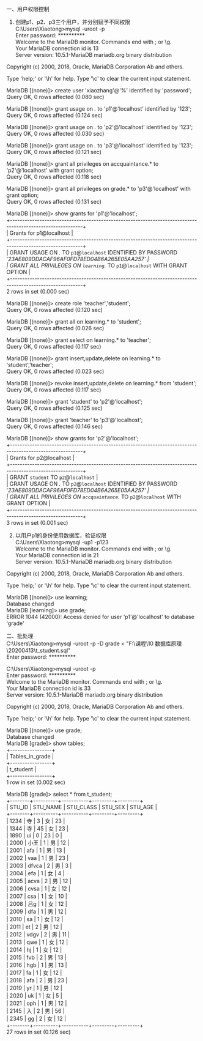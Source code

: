 一、用户权限控制  
1. 创建p1、p2、p3三个用户，并分别赋予不同权限  
C:\Users\Xiaotong>mysql -uroot -p  
Enter password: **********  
Welcome to the MariaDB monitor.  Commands end with ; or \g.  
Your MariaDB connection id is 13  
Server version: 10.5.1-MariaDB mariadb.org binary distribution  
  
Copyright (c) 2000, 2018, Oracle, MariaDB Corporation Ab and others.  
  
Type 'help;' or '\h' for help. Type '\c' to clear the current input statement.  
  
MariaDB [(none)]> create user 'xiaozhang'@'%' identified by 'password';  
Query OK, 0 rows affected (0.080 sec)  
  
MariaDB [(none)]> grant usage on *.* to 'p1'@'localhost' identified by '123';  
Query OK, 0 rows affected (0.124 sec)  
  
MariaDB [(none)]> grant usage on *.* to 'p2'@'localhost' identified by '123';  
Query OK, 0 rows affected (0.030 sec)  
  
MariaDB [(none)]> grant usage on *.* to 'p3'@'localhost' identified by '123';  
Query OK, 0 rows affected (0.121 sec)  
  
MariaDB [(none)]> grant all privileges on accquaintance.* to 'p2'@'localhost' with grant option;  
Query OK, 0 rows affected (0.118 sec)  
  
MariaDB [(none)]> grant all privileges on grade.* to 'p3'@'localhost' with grant option;  
Query OK, 0 rows affected (0.131 sec)  
  
MariaDB [(none)]> show grants for 'p1'@'localhost';  
+-----------------------------------------------------------------------------------------------------------+  
| Grants for p1@localhost                                                                                   |  
+-----------------------------------------------------------------------------------------------------------+  
| GRANT USAGE ON *.* TO `p1`@`localhost` IDENTIFIED BY PASSWORD '*23AE809DDACAF96AF0FD78ED04B6A265E05AA257' |  
| GRANT ALL PRIVILEGES ON `learning`.* TO `p1`@`localhost` WITH GRANT OPTION                                |  
+-----------------------------------------------------------------------------------------------------------+  
2 rows in set (0.000 sec)  
  
MariaDB [(none)]> create role 'teacher','student';  
Query OK, 0 rows affected (0.120 sec)  
  
MariaDB [(none)]> grant all on learning.* to 'student';  
Query OK, 0 rows affected (0.026 sec)  
  
MariaDB [(none)]> grant select on learning.* to 'teacher';  
Query OK, 0 rows affected (0.117 sec)  
  
MariaDB [(none)]> grant insert,update,delete on learning.* to 'student','teacher';  
Query OK, 0 rows affected (0.023 sec)  
  
MariaDB [(none)]> revoke insert,update,delete on learning.* from 'student';  
Query OK, 0 rows affected (0.117 sec)  
  
MariaDB [(none)]> grant 'student' to 'p2'@'localhost';  
Query OK, 0 rows affected (0.125 sec)  
  
MariaDB [(none)]> grant 'teacher' to 'p3'@'localhost';  
Query OK, 0 rows affected (0.146 sec)  
  
MariaDB [(none)]> show grants for 'p2'@'localhost';  
+-----------------------------------------------------------------------------------------------------------+  
| Grants for p2@localhost                                                                                   |  
+-----------------------------------------------------------------------------------------------------------+  
| GRANT `student` TO `p2`@`localhost`                                                                       |  
| GRANT USAGE ON *.* TO `p2`@`localhost` IDENTIFIED BY PASSWORD '*23AE809DDACAF96AF0FD78ED04B6A265E05AA257' |  
| GRANT ALL PRIVILEGES ON `accquaintance`.* TO `p2`@`localhost` WITH GRANT OPTION                           |  
+-----------------------------------------------------------------------------------------------------------+  
3 rows in set (0.001 sec)  
  
2. 以用户p1的身份使用数据库，验证权限  
C:\Users\Xiaotong>mysql -up1 -p123  
Welcome to the MariaDB monitor.  Commands end with ; or \g.  
Your MariaDB connection id is 21  
Server version: 10.5.1-MariaDB mariadb.org binary distribution  
  
Copyright (c) 2000, 2018, Oracle, MariaDB Corporation Ab and others.  
  
Type 'help;' or '\h' for help. Type '\c' to clear the current input statement.  
  
MariaDB [(none)]> use learning;  
Database changed  
MariaDB [learning]> use grade;  
ERROR 1044 (42000): Access denied for user 'p1'@'localhost' to database 'grade'  
  
二、批处理  
C:\Users\Xiaotong>mysql -uroot -p -D grade < "F:\课程\10 数据库原理\20200413\t_student.sql"  
Enter password: **********  
  
C:\Users\Xiaotong>mysql -uroot -p  
Enter password: **********  
Welcome to the MariaDB monitor.  Commands end with ; or \g.  
Your MariaDB connection id is 33  
Server version: 10.5.1-MariaDB mariadb.org binary distribution  
  
Copyright (c) 2000, 2018, Oracle, MariaDB Corporation Ab and others.  
  
Type 'help;' or '\h' for help. Type '\c' to clear the current input statement.  
  
MariaDB [(none)]> use grade;  
Database changed  
MariaDB [grade]> show tables;  
+-----------------+  
| Tables_in_grade |  
+-----------------+  
| t_student       |  
+-----------------+  
1 row in set (0.002 sec)  
  
MariaDB [grade]> select * from t_student;  
+--------+----------+-----------+---------+---------+  
| STU_ID | STU_NAME | STU_CLASS | STU_SEX | STU_AGE |  
+--------+----------+-----------+---------+---------+  
|   1234 | 寺       |         3 | 女      |      23 |  
|   1344 | 寺       |        45 | 女      |      23 |  
|   1890 | ui       |         0 | 23      |       0 |  
|   2000 | 小王     |         1 | 男      |      12 |  
|   2001 | afa      |         1 | 男      |      13 |  
|   2002 | vaa      |         1 | 男      |      23 |  
|   2003 | dfvca    |         2 | 男      |       3 |  
|   2004 | efa      |         1 | 女      |       4 |  
|   2005 | acva     |         2 | 男      |      12 |  
|   2006 | cvsa     |         1 | 女      |      12 |  
|   2007 | csa      |         1 | 女      |      10 |  
|   2008 | 吕g      |         1 | 女      |      12 |  
|   2009 | dfa      |         1 | 男      |      12 |  
|   2010 | sa       |         1 | 女      |      12 |  
|   2011 | et       |         2 | 男      |      12 |  
|   2012 | vdgv     |         2 | 男      |      11 |  
|   2013 | qwe      |         1 | 女      |      12 |  
|   2014 | hj       |         1 | 女      |      12 |  
|   2015 | fvb      |         2 | 男      |      13 |  
|   2016 | hgb      |         1 | 男      |      13 |  
|   2017 | fa       |         1 | 女      |      12 |  
|   2018 | afa      |         2 | 男      |      23 |  
|   2019 | yr       |         1 | 男      |      12 |  
|   2020 | uk       |         1 | 女      |       5 |  
|   2021 | oph      |         1 | 男      |      12 |  
|   2145 | 入       |         2 | 男      |      56 |  
|   2345 | gg       |         2 | 女      |      12 |  
+--------+----------+-----------+---------+---------+  
27 rows in set (0.126 sec)  

